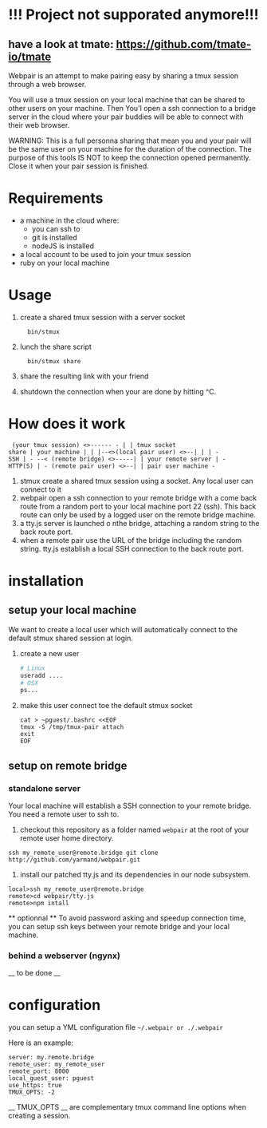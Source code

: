 # !!! Project not supporated anymore!!!
## have a look at tmate: https://github.com/tmate-io/tmate

Webpair is an attempt to make pairing easy by sharing a tmux session through a web browser.

You will use a tmux session on your local machine that can be shared to
other users on your machine. Then You'l open a ssh connection to a bridge
server in the cloud where your pair buddies will be able to connect with
their web browser.

WARNING: This is a full personna sharing that mean you and your pair
will be the same user on your machine for the duration of the
connection.
The purpose of this tools IS NOT to keep the connection opened
permanently. Close it when your pair session is finished.

# Requirements

* a machine in the cloud where:
  * you can ssh to
  * git is installed
  * nodeJS is installed
* a local account to be used to join your tmux session
* ruby on your local machine

# Usage

1. create a shared tmux session with a server socket
    ```
      bin/stmux
    ```
1. lunch the share script
    ```
      bin/stmux share
    ```
1. share the resulting link with your friend

1. shutdown the connection when your are done by hitting ^C.

# How does it work

<code><pre>
 (your tmux session) <>------           -
                            |            |
                   tmux socket share     | your machine
                            |            |
 |--<>(local pair user) <>--|            |
 |                                      -
SSH
 |                                      -
 --< (remote bridge) <>-----|             | your remote server
                            |           -
                          HTTP(S)
                            |           -
     (remote pair user) <>--|             | pair user machine
                                        -
</pre></code>

1. stmux create a shared tmux session using a socket. Any local user can
   connect to it
1. webpair open a ssh connection to your remote bridge with a come back
   route from a random port to your local machine port 22 (ssh). This
   back route can only be used by a logged user on the remote bridge
   machine.
1. a tty.js server is launched o nthe bridge, attaching a random string
   to the back route port.
1. when a remote pair use the URL of the bridge including the random
   string. tty.js establish a local SSH connection to the back route
   port.

# installation

## setup your local machine
We want to create a local user which will automatically connect to the
default stmux shared session at login.

1. create a new user

    ``` sh
    # Linux
    useradd ....
    # OSX
    ps...
    ```

1. make this user connect toe the default stmux socket
    ```
    cat > ~pguest/.bashrc <<EOF
    tmux -S /tmp/tmux-pair attach
    exit
    EOF
    ```

## setup on remote bridge
### standalone server
Your local machine will establish a SSH connection to your remote
bridge. You need a remote user to ssh to.

1. checkout this repository as a folder named
```webpair``` at the root of your remote user home directory.

  ```
  ssh my_remote_user@remote.bridge git clone http://github.com/yarmand/webpair.git
  ```

1. install our patched tty.js and its dependencies in our node subsystem.

  ```
  local>ssh my_remote_user@remote.bridge
  remote>cd webpair/tty.js
  remote>npm intall
  ```

** optionnal **
To avoid password asking and speedup connection time, you can setup ssh
keys between your remote bridge and your local machine.
### behind a webserver (ngynx)
__ to be done __

# configuration
you can setup a YML configuration file ```~/.webpair or ./.webpair```

Here is an example:

  ```
  server: my.remote.bridge
  remote_user: my_remote_user
  remote_port: 8000
  local_guest_user: pguest
  use_https: true
  TMUX_OPTS: -2
  ```

__ TMUX_OPTS __ are complementary tmux command line options when creating a session.

